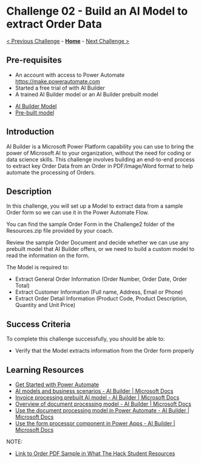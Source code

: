 # Challenge 02 - Build an AI Model to extract Order Data

[< Previous Challenge](./Challenge-01.md) - **[Home](../README.md)** - [Next Challenge >](./Challenge-03.md)

## Pre-requisites

- An account with access to Power Automate https://make.powerautomate.com
- Started a free trial of with AI Builder
- A trained AI Builder model or an AI Builder prebuilt model
* [AI Builder Model](https://docs.microsoft.com/en-us/ai-builder/build-model)
* [Pre-built model](https://docs.microsoft.com/en-us/ai-builder/prebuilt-overview)

## Introduction

AI Builder is a Microsoft Power Platform capability you can use to bring the power of Microsoft AI to your organization, without the need for coding or data science skills. This challenge involves building an end-to-end process to extract key Order Data from an Order in PDF/Image/Word format to help automate the processing of Orders. 

## Description

In this challenge, you will set up a Model to extract data from a sample Order form so we can use it in the Power Automate Flow.

You can find the sample Order Form in the Challenge2 folder of the Resources.zip file provided by your coach.

Review the sample Order Document and decide whether we can use any prebuilt model that AI Builder offers, or we need to build a custom model to read the information on the form.

The Model is required to:
- Extract General Order Information (Order Number, Order Date, Order Total)
- Extract Customer Information (Full name, Address, Email or Phone)
- Extract Order Detail Information (Product Code, Product Description, Quantity and Unit Price)

## Success Criteria

To complete this challenge successfully, you should be able to:
- Verify that the Model extracts information from the Order form properly

## Learning Resources

* [Get Started with Power Automate](https://docs.microsoft.com/en-us/learn/modules/get-started-flows/)
* [AI models and business scenarios - AI Builder | Microsoft Docs](https://docs.microsoft.com/en-us/ai-builder/model-types)
* [Invoice processing prebuilt AI model - AI Builder | Microsoft Docs](https://docs.microsoft.com/en-us/ai-builder/prebuilt-invoice-processing)
* [Overview of document processing model - AI Builder | Microsoft Docs](https://docs.microsoft.com/en-us/ai-builder/form-processing-model-overview)
* [Use the document processing model in Power Automate - AI Builder | Microsoft Docs](https://docs.microsoft.com/en-us/ai-builder/form-processing-model-in-flow)
* [Use the form processor component in Power Apps - AI Builder | Microsoft Docs](https://docs.microsoft.com/en-us/ai-builder/form-processor-component-in-powerapps)

NOTE:

* [Link to Order PDF Sample in What The Hack Student Resources](https://github.com/tadthompson/WhatTheHack/blob/xxx-PowerPlatformBasic/xxx-PowerPlatformBasic/Student/Resources/TailspinToysBaseApp_20221202.zip)

